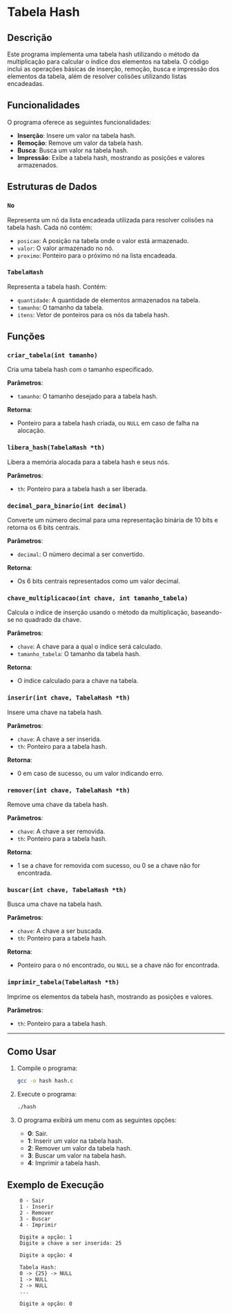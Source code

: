 # Tabela Hash

## Descrição

Este programa implementa uma tabela hash utilizando o método da multiplicação para calcular o índice dos elementos na tabela. O código inclui as operações básicas de inserção, remoção, busca e impressão dos elementos da tabela, além de resolver colisões utilizando listas encadeadas.

## Funcionalidades

O programa oferece as seguintes funcionalidades:

- **Inserção**: Insere um valor na tabela hash.
- **Remoção**: Remove um valor da tabela hash.
- **Busca**: Busca um valor na tabela hash.
- **Impressão**: Exibe a tabela hash, mostrando as posições e valores armazenados.

## Estruturas de Dados

### `No`

Representa um nó da lista encadeada utilizada para resolver colisões na tabela hash. Cada nó contém:

- `posicao`: A posição na tabela onde o valor está armazenado.
- `valor`: O valor armazenado no nó.
- `proximo`: Ponteiro para o próximo nó na lista encadeada.

### `TabelaHash`

Representa a tabela hash. Contém:

- `quantidade`: A quantidade de elementos armazenados na tabela.
- `tamanho`: O tamanho da tabela.
- `itens`: Vetor de ponteiros para os nós da tabela hash.

## Funções

### `criar_tabela(int tamanho)`

Cria uma tabela hash com o tamanho especificado.

**Parâmetros**:
- `tamanho`: O tamanho desejado para a tabela hash.

**Retorna**:
- Ponteiro para a tabela hash criada, ou `NULL` em caso de falha na alocação.

### `libera_hash(TabelaHash *th)`

Libera a memória alocada para a tabela hash e seus nós.

**Parâmetros**:
- `th`: Ponteiro para a tabela hash a ser liberada.

### `decimal_para_binario(int decimal)`

Converte um número decimal para uma representação binária de 10 bits e retorna os 6 bits centrais.

**Parâmetros**:
- `decimal`: O número decimal a ser convertido.

**Retorna**:
- Os 6 bits centrais representados como um valor decimal.

### `chave_multiplicacao(int chave, int tamanho_tabela)`

Calcula o índice de inserção usando o método da multiplicação, baseando-se no quadrado da chave.

**Parâmetros**:
- `chave`: A chave para a qual o índice será calculado.
- `tamanho_tabela`: O tamanho da tabela hash.

**Retorna**:
- O índice calculado para a chave na tabela.

### `inserir(int chave, TabelaHash *th)`

Insere uma chave na tabela hash.

**Parâmetros**:
- `chave`: A chave a ser inserida.
- `th`: Ponteiro para a tabela hash.

**Retorna**:
- 0 em caso de sucesso, ou um valor indicando erro.

### `remover(int chave, TabelaHash *th)`

Remove uma chave da tabela hash.

**Parâmetros**:
- `chave`: A chave a ser removida.
- `th`: Ponteiro para a tabela hash.

**Retorna**:
- 1 se a chave for removida com sucesso, ou 0 se a chave não for encontrada.

### `buscar(int chave, TabelaHash *th)`

Busca uma chave na tabela hash.

**Parâmetros**:
- `chave`: A chave a ser buscada.
- `th`: Ponteiro para a tabela hash.

**Retorna**:
- Ponteiro para o nó encontrado, ou `NULL` se a chave não for encontrada.

### `imprimir_tabela(TabelaHash *th)`

Imprime os elementos da tabela hash, mostrando as posições e valores.

**Parâmetros**:
- `th`: Ponteiro para a tabela hash.

---

## Como Usar

1. Compile o programa:

   ```bash
   gcc -o hash hash.c
   ```

2. Execute o programa:

   ```bash
   ./hash
   ```

3. O programa exibirá um menu com as seguintes opções:

   - **0**: Sair.
   - **1**: Inserir um valor na tabela hash.
   - **2**: Remover um valor da tabela hash.
   - **3**: Buscar um valor na tabela hash.
   - **4**: Imprimir a tabela hash.

## Exemplo de Execução

```text
    0 - Sair
    1 - Inserir
    2 - Remover
    3 - Buscar
    4 - Imprimir

    Digite a opção: 1
    Digite a chave a ser inserida: 25

    Digite a opção: 4

    Tabela Hash:
    0 -> {25} -> NULL
    1 -> NULL
    2 -> NULL
    ...

    Digite a opção: 0
```
